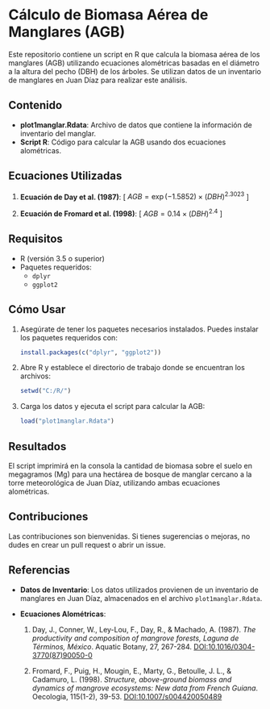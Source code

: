 # Cálculo de Biomasa Aérea de Manglares (AGB)

Este repositorio contiene un script en R que calcula la biomasa aérea de los manglares (AGB) utilizando ecuaciones alométricas basadas en el diámetro a la altura del pecho (DBH) de los árboles. Se utilizan datos de un inventario de manglares en Juan Díaz para realizar este análisis.

## Contenido

- **plot1manglar.Rdata**: Archivo de datos que contiene la información de inventario del manglar.
- **Script R**: Código para calcular la AGB usando dos ecuaciones alométricas.

## Ecuaciones Utilizadas

1. **Ecuación de Day et al. (1987)**:
   \[
   $AGB = \exp(-1.5852) \times (DBH)^{2.3023}$
   \]

2. **Ecuación de Fromard et al. (1998)**:
   \[
   $AGB = 0.14 \times (DBH)^{2.4}$
   \]

## Requisitos

- R (versión 3.5 o superior)
- Paquetes requeridos:
  - `dplyr`
  - `ggplot2`

## Cómo Usar

1. Asegúrate de tener los paquetes necesarios instalados. Puedes instalar los paquetes requeridos con:
   ```r
   install.packages(c("dplyr", "ggplot2"))
   ```
2. Abre R y establece el directorio de trabajo donde se encuentran los archivos:
   ```r
   setwd("C:/R/")
   ```
3. Carga los datos y ejecuta el script para calcular la AGB:
   ```r
   load("plot1manglar.Rdata")
   ```
## Resultados
El script imprimirá en la consola la cantidad de biomasa sobre el suelo en megagramos (Mg) para una hectárea de bosque de manglar cercano a la torre meteorológica de Juan Díaz, utilizando ambas ecuaciones alométricas.

## Contribuciones
Las contribuciones son bienvenidas. Si tienes sugerencias o mejoras, no dudes en crear un pull request o abrir un issue.

## Referencias
- **Datos de Inventario**: Los datos utilizados provienen de un inventario de manglares en Juan Díaz, almacenados en el archivo `plot1manglar.Rdata`.

- **Ecuaciones Alométricas**:
  1. Day, J., Conner, W., Ley-Lou, F., Day, R., & Machado, A. (1987). *The productivity and composition of mangrove forests, Laguna de Términos, México*. Aquatic Botany, 27, 267-284. [DOI:10.1016/0304-3770(87)90050-0](https://doi.org/10.1016/0304-3770(87)90050-0)
  
  2. Fromard, F., Puig, H., Mougin, E., Marty, G., Betoulle, J. L., & Cadamuro, L. (1998). *Structure, above-ground biomass and dynamics of mangrove ecosystems: New data from French Guiana*. Oecologia, 115(1-2), 39-53. [DOI:10.1007/s004420050489](https://doi.org/10.1007/s004420050489)
